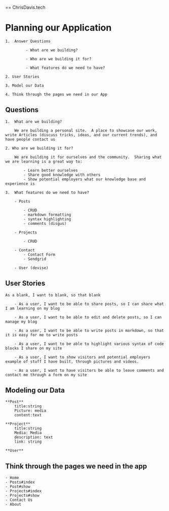 == ChrisDavis.tech

# Planning our Application

	1.  Answer Questions

			 - What are we building?

			 - Who are we building it for?

			 - What features do we need to have?

	2. User Stories

	3. Model our Data

	4. Think through the pages we need in our App


## Questions

	1.  What are we building?

		We are building a personal site.  A place to showcase our work, write Articles (discuss tricks, ideas, and our current trends), and have people contact us

	2. Who are we building it for?

		We are building it for ourselves and the community.  Sharing what we are learning is a great way to:

			- Learn better ourselves
			- Share good knowledge with others
			- Show potential employers what our knowledge base and experience is

	3.  What features do we need to have?

		- Posts

			- CRUD
			- markdown formatting
			- syntax highlighting
			- comments (disgus)

		- Projects

			- CRUD
		
		- Contact
			- Contact Form
			- Sendgrid

		- User (devise)

## User Stories

	As a blank, I want to blank, so that blank

		- As a user, I want to be able to share posts, so I can share what I am learning on my blog

		- As a user, I want to be able to edit and delete posts, so I can manage my blog

		- As a user, I want to be able to write posts in markdown, so that it is easy for me to write posts

		- As a user, I want to be able to highlight various syntax of code blocks I share on my site

		- As a user, I want to show visitors and potential employers example of stuff I have built, through pictures and videos.

		- As a user, I want to have visitors be able to leave comments and contact me through a form on my site


## Modeling our Data

	**Post**
		title:string
		Picture: media
		content:text

	**Project**
		title:string
		Media: Media
		description: text
		link: string
	
	**User**

## Think through the pages we need in the app

	- Home
	- Posts#index
	- Post#show
	- Projects#index
	- Projects#show
	- Contact Us
	- About

